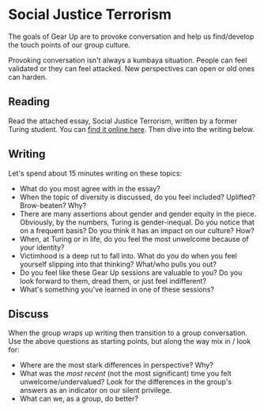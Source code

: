 # Social Justice Terrorism

The goals of Gear Up are to provoke conversation and help us find/develop the touch points of our group culture.

Provoking conversation isn't always a kumbaya situation. People can feel validated or they can feel attacked. New perspectives can open or old ones can harden.

## Reading

Read the attached essay, Social Justice Terrorism, written by a former Turing student. You can [find it online here](https://www.linkedin.com/pulse/social-justice-terrorism-drew-conly). Then dive into the writing below.

## Writing

Let's spend about 15 minutes writing on these topics:

* What do you most agree with in the essay?
* When the topic of diversity is discussed, do you feel included? Uplifted? Brow-beaten? Why?
* There are many assertions about gender and gender equity in the piece. Obviously, by the numbers, Turing is gender-inequal. Do you notice that on a frequent basis? Do you think it has an impact on our culture? How?
* When, at Turing or in life, do you feel the most unwelcome because of your identity?
* Victimhood is a deep rut to fall into. What do you do when you feel yourself slipping into that thinking? What/who pulls you out?
* Do you feel like these Gear Up sessions are valuable to you? Do you look forward to them, dread them, or just feel indifferent?
* What's something you've learned in one of these sessions?

## Discuss

When the group wraps up writing then transition to a group conversation. Use the above questions as starting points, but along the way mix in / look for:

* Where are the most stark differences in perspective? Why?
* What was the *most recent* (not the most significant) time you felt unwelcome/undervalued? Look for the differences in the group's answers as an indicator on our silent privilege.
* What can we, as a group, do better?
